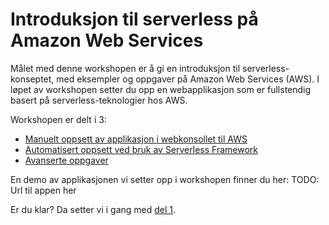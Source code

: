# Introduksjon til serverless på Amazon Web Services

Målet med denne workshopen er å gi en introduksjon til serverless-konseptet, med eksempler og oppgaver på Amazon Web Services (AWS). I løpet av workshopen setter du opp en webapplikasjon som er fullstendig basert på serverless-teknologier hos AWS.

Workshopen er delt i 3:

- [Manuelt oppsett av applikasjon i webkonsollet til AWS](del1/Introduksjon.md)
- [Automatisert oppsett ved bruk av Serverless Framework](del2/Serverless-Framework.md)
- [Avanserte oppgaver](del3/Introduksjon.md)

En demo av applikasjonen vi setter opp i workshopen finner du her: TODO: Url til appen her

Er du klar? Da setter vi i gang med [del 1](del1/Introduksjon.md).

